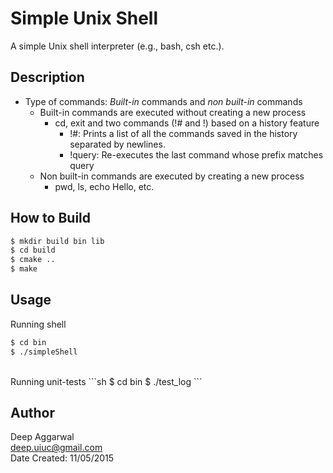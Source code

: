 Simple Unix Shell
=================

A simple Unix shell interpreter (e.g., bash, csh etc.).

Description
-----------
- Type of commands: *Built-in* commands and *non built-in* commands
    - Built-in commands are executed without creating a new process
        - cd, exit and two commands (!# and !) based on a history feature
            - !#: Prints a list of all the commands saved in the history separated by newlines.
            - !query: Re-executes the last command whose prefix matches query
    - Non built-in commands are executed by creating a new process
        - pwd, ls, echo Hello, etc.

How to Build
------------
```sh
$ mkdir build bin lib
$ cd build
$ cmake ..
$ make
```

Usage
-----
Running shell
```sh
$ cd bin
$ ./simpleShell
```
<br>
Running unit-tests
```sh
$ cd bin
$ ./test_log
```

Author
------
Deep Aggarwal  
deep.uiuc@gmail.com  
Date Created: 11/05/2015  
